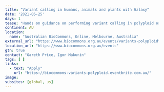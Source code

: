 ```yaml
---
title: "Variant calling in humans, animals and plants with Galaxy"
date: '2021-05-25'
days: 1
tease: "Hands on guidance on performing variant calling in polyploid organisms including humans, plants and animals. Apply by 12 May."
continent: AU
location:
  name: "Australian BioCommons, Online, Melbourne, Australia"
external_url: "https://www.biocommons.org.au/events/variants-polyploid"
location_url: "https://www.biocommons.org.au/events"
gtn: true
contact: "Gareth Price, Igor Makunin"
tags: [ ]
links:
  - text: "Apply"
    url: "https://biocommons-variants-polyploid.eventbrite.com.au/"
image: 
subsites: [global, us]
---
```

